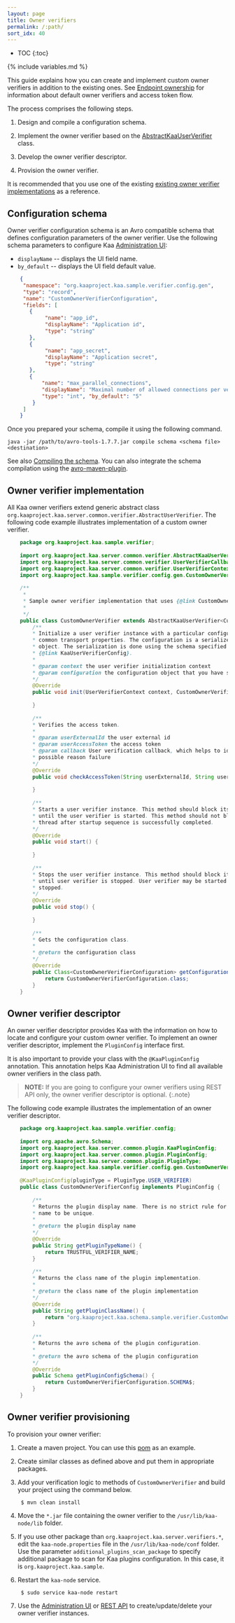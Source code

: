 ```yaml
---
layout: page
title: Owner verifiers
permalink: /:path/
sort_idx: 40
---
```


* TOC
{:toc}

{% include variables.md %}

This guide explains how you can create and implement custom owner verifiers in addition to the existing ones.
See [Endpoint ownership]({{root_url}}Programming-guide/Key-platform-features/Endpoint-ownership) for information about default owner verifiers and access token flow.

The process comprises the following steps.

1. Design and compile a configuration schema.

2. Implement the owner verifier based on the [AbstractKaaUserVerifier]({{github_url}}server/common/verifier-shared/src/main/java/org/kaaproject/kaa/server/common/verifier/AbstractKaaUserVerifier.java) class.

3. Develop the owner verifier descriptor.

4. Provision the owner verifier.

It is recommended that you use one of the existing [existing owner verifier implementations]({{github_url}}server/verifiers) as a reference.

## Configuration schema

Owner verifier configuration schema is an Avro compatible schema that defines configuration parameters of the owner verifier.
Use the following schema parameters to configure Kaa [Administration UI]({{root_url}}Glossary/#administration-ui):

* `displayName` -- displays the UI field name.
* `by_default` -- displays the UI field default value.

```json
    {
     "namespace": "org.kaaproject.kaa.sample.verifier.config.gen",
     "type": "record",
     "name": "CustomOwnerVerifierConfiguration",
     "fields": [
       {
            "name": "app_id",
            "displayName": "Application id",
            "type": "string"
       },
       {
            "name": "app_secret",
            "displayName": "Application secret",
            "type": "string"
       },
       {
           "name": "max_parallel_connections",
           "displayName": "Maximal number of allowed connections per verifier",
           "type": "int", "by_default": "5"
        }
     ]
    }
```

Once you prepared your schema, compile it using the following command.

```
java -jar /path/to/avro-tools-1.7.7.jar compile schema <schema file> <destination>
```

See also [Compiling the schema](http://avro.apache.org/docs/current/gettingstartedjava.html#Compiling+the+schema). You can also integrate the schema compilation using the [avro-maven-plugin](http://avro.apache.org/docs/current/gettingstartedjava.html).

## Owner verifier implementation

All Kaa owner verifiers extend generic abstract class `org.kaaproject.kaa.server.common.verifier.AbstractUserVerifier`.
The following code example illustrates implementation of a custom owner verifier.

```java
    package org.kaaproject.kaa.sample.verifier;
    
    import org.kaaproject.kaa.server.common.verifier.AbstractKaaUserVerifier;
    import org.kaaproject.kaa.server.common.verifier.UserVerifierCallback;
    import org.kaaproject.kaa.server.common.verifier.UserVerifierContext;
    import org.kaaproject.kaa.sample.verifier.config.gen.CustomOwnerVerifierConfiguration;
    
    /**
     * 
     * Sample owner verifier implementation that uses {@link CustomOwnerVerifierConfiguration} as configuration.
     *
     */
    public class CustomOwnerVerifier extends AbstractKaaUserVerifier<CustomOwnerVerifierConfiguration> {
        /**
        * Initialize a user verifier instance with a particular configuration and
        * common transport properties. The configuration is a serialized Avro
        * object. The serialization is done using the schema specified in
        * {@link KaaUserVerifierConfig}.
        *
        * @param context the user verifier initialization context
        * @param configuration the configuration object that you have specified during verifier provisioning.
        */
        @Override
        public void init(UserVerifierContext context, CustomOwnerVerifierConfiguration configuration) {
    
        }
        
        /**
        * Verifies the access token.
        *
        * @param userExternalId the user external id
        * @param userAccessToken the access token
        * @param callback User verification callback, which helps to identify verification status and
        * possible reason failure
        */
        @Override
        public void checkAccessToken(String userExternalId, String userAccessToken, UserVerifierCallback callback) {
    
        }
        
        /**
        * Starts a user verifier instance. This method should block its caller thread
        * until the user verifier is started. This method should not block its caller
        * thread after startup sequence is successfully completed.
        */
        @Override
        public void start() {
    
        }
        
        /**
        * Stops the user verifier instance. This method should block its current thread
        * until user verifier is stopped. User verifier may be started again after it is
        * stopped.
        */
        @Override
        public void stop() {
    
        }
        
        /**
        * Gets the configuration class.
        *
        * @return the configuration class
        */
        @Override
        public Class<CustomOwnerVerifierConfiguration> getConfigurationClass() {
            return CustomOwnerVerifierConfiguration.class;
        }
    }
```

## Owner verifier descriptor

An owner verifier descriptor provides Kaa with the information on how to locate and configure your custom owner verifier.
To implement an owner verifier descriptor, implement the `PluginConfig` interface first.

It is also important to provide your class with the `@KaaPluginConfig` annotation. This annotation helps Kaa Administration UI to find all available owner verifiers in the class path.

>**NOTE:** If you are going to configure your owner verifiers using REST API only, the owner verifier descriptor is optional.
{:.note}

The following code example illustrates the implementation of an owner verifier descriptor.

```java
    package org.kaaproject.kaa.sample.verifier.config;
    
    import org.apache.avro.Schema;
    import org.kaaproject.kaa.server.common.plugin.KaaPluginConfig;
    import org.kaaproject.kaa.server.common.plugin.PluginConfig;
    import org.kaaproject.kaa.server.common.plugin.PluginType;
    import org.kaaproject.kaa.sample.verifier.config.gen.CustomOwnerVerifierConfiguration;
    
    @KaaPluginConfig(pluginType = PluginType.USER_VERIFIER)
    public class CustomOwnerVerifierConfig implements PluginConfig {
        
        /**
        * Returns the plugin display name. There is no strict rule for this
        * name to be unique.
        * 
        * @return the plugin display name
        */
        @Override
        public String getPluginTypeName() {
            return TRUSTFUL_VERIFIER_NAME;
        }
        
        /**
        * Returns the class name of the plugin implementation.
        *
        * @return the class name of the plugin implementation
        */
        @Override
        public String getPluginClassName() {
            return "org.kaaproject.kaa.schema.sample.verifier.CustomOwnerVerifier";
        }
        
        /**
        * Returns the avro schema of the plugin configuration.
        *
        * @return the avro schema of the plugin configuration
        */
        @Override
        public Schema getPluginConfigSchema() {
            return CustomOwnerVerifierConfiguration.SCHEMA$;
        }
    }
```

## Owner verifier provisioning

To provision your owner verifier:

1. Create a maven project.
You can use this [pom]({{github_url}}server/verifiers/trustful-verifier/pom.xml) as an example.

2. Create similar classes as defined above and put them in appropriate packages.

3. Add your verification logic to methods of `CustomOwnerVerifier` and build your project using the command below.

		$ mvn clean install

4. Move the `*.jar` file containing the owner verifier to the `/usr/lib/kaa-node/lib` folder.

5. If you use other package than `org.kaaproject.kaa.server.verifiers.*`, edit the `kaa-node.properties` file in the `/usr/lib/kaa-node/conf` folder.
Use the parameter `additional_plugins_scan_package` to specify additional package to scan for Kaa plugins configuration.
In this case, it is `org.kaaproject.kaa.sample`.

6. Restart the `kaa-node` service.

		$ sudo service kaa-node restart

7. Use the [Administration UI]({{root_url}}Glossary/#administration-ui) or [REST API]({{root_url}}Programming-guide/Server-REST-APIs/#!/Verifiers/editUserVerifier) to create/update/delete your owner verifier instances.
